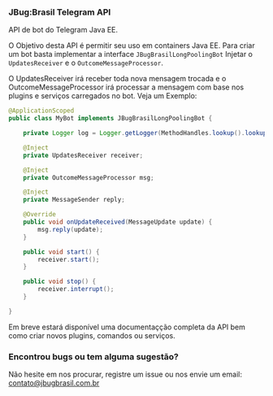 ### JBug:Brasil Telegram API

API de bot do Telegram Java EE.

O Objetivo desta API é permitir seu uso em containers Java EE.
Para criar um bot basta implementar a interface ```JBugBrasilLongPoolingBot``` Injetar o ```UpdatesReceiver``` e o ```OutcomeMessageProcessor```.

O UpdatesReceiver irá receber toda nova mensagem trocada e o OutcomeMessageProcessor irá processar a mensagem
com base nos plugins e serviços carregados no bot. Veja um Exemplo:

```java
@ApplicationScoped
public class MyBot implements JBugBrasilLongPoolingBot {

    private Logger log = Logger.getLogger(MethodHandles.lookup().lookupClass().getName());

    @Inject
    private UpdatesReceiver receiver;

    @Inject
    private OutcomeMessageProcessor msg;

    @Inject
    private MessageSender reply;

    @Override
    public void onUpdateReceived(MessageUpdate update) {
        msg.reply(update);
    }

    public void start() {
        receiver.start();
    }

    public void stop() {
        receiver.interrupt();
    }

}
```

Em breve estará disponível uma documentaçção completa da API bem como criar novos plugins, comandos ou serviços.

### Encontrou bugs ou tem alguma sugestão?
Não hesite em nos procurar, registre um issue ou nos envie um email: contato@jbugbrasil.com.br